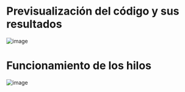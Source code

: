 # Previsualización del código y sus resultados
![image](https://user-images.githubusercontent.com/66656757/178618157-a44819b3-f9fc-4724-a050-cfba0dbe134d.png)

# Funcionamiento de los hilos 
![image](https://user-images.githubusercontent.com/66656757/178612989-8cce875f-d93b-4be2-bafd-0be836bcd801.png)
